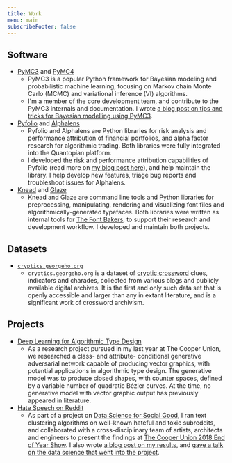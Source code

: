 ```yaml
---
title: Work
menu: main
subscribeFooter: false
---
```


## Software

- [PyMC3](https://github.com/pymc-devs/pymc3) and
  [PyMC4](https://github.com/pymc-devs/pymc4)
  - PyMC3 is a popular Python framework for Bayesian modeling and probabilistic
    machine learning, focusing on Markov chain Monte Carlo (MCMC) and
    variational inference (VI) algorithms.
  - I'm a member of the core development team, and contribute to the PyMC3
    internals and documentation. I wrote [a blog post on tips and tricks for
    Bayesian modelling using
    PyMC3](https://www.georgeho.org/bayesian-modelling-cookbook/).
- [Pyfolio](https://github.com/quantopian/pyfolio) and
  [Alphalens](https://github.com/quantopian/alphalens)
  - Pyfolio and Alphalens are Python libraries for risk analysis and
    performance attribution of financial portfolios, and alpha factor research
    for algorithmic trading. Both libraries were fully integrated into the
    Quantopian platform.
  - I developed the risk and performance attribution capabilities of Pyfolio
    (read more on [my blog post here](https://www.georgeho.org/pyfolio/)), and
    help maintain the library. I help develop new features, triage bug reports
    and troubleshoot issues for Alphalens.
- [Knead](https://github.com/font-bakers/knead) and [Glaze](https://github.com/font-bakers/glaze)
  - Knead and Glaze are command line tools and Python libraries for
    preprocessing, manipulating, rendering and visualizing font files and
    algorithmically-generated typefaces.
    Both libraries were written as internal tools for [The Font
    Bakers](https://font-bakers.github.io/), to support their research and
    development workflow. I developed and maintain both projects.

## Datasets

- [`cryptics.georgeho.org`](https://cryptics.georgeho.org/)
  - `cryptics.georgeho.org` is a dataset of [cryptic
    crossword](https://www.newyorker.com/puzzles-and-games-dept/cryptic-crossword/reintroducing-the-new-yorkers-cryptic-crossword)
    clues, indicators and charades, collected from various blogs and publicly
    available digital archives. It is the first and only such data set that is
    openly accessible and larger than any in extant literature, and is a
    significant work of crossword archivism.

## Projects

- [Deep Learning for Algorithmic Type Design](https://font-bakers.github.io/)
  - As a research project pursued in my last year at The Cooper Union, we
    researched a class- and attribute- conditional generative adversarial
    network capable of producing vector graphics, with potential applications
    in algorithmic type design. The generative model was to produce closed
    shapes, with counter spaces, defined by a variable number of quadratic
    Bézier curves. At the time, no generative model with vector graphic output
    has previously appeared in literature.
- [Hate Speech on Reddit](https://www.georgeho.org/reddit-clusters/)
  - As part of a project on [Data Science for Social
    Good](http://ee.cooper.edu/~keene/dssg.html), I ran text clustering
    algorithms on well-known hateful and toxic subreddits, and collaborated
    with a cross-disciplinary team of artists, architects and engineers to
    present the findings at [The Cooper Union 2018 End of Year
    Show](https://cooper.edu/events-and-exhibitions/exhibitions/2018-student-exhibition).
    I also wrote [a blog post on my
    results](https://www.georgeho.org/reddit-clusters/), and [gave a talk on
    the data science that went into the
    project](https://www.georgeho.org/reddit-slides/).
